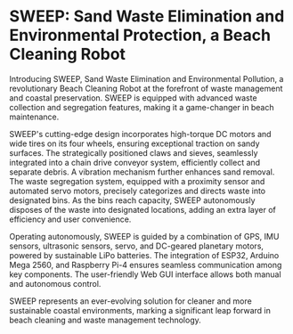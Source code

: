 # SWEEP: Sand Waste Elimination and Environmental Protection, a Beach Cleaning Robot
Introducing SWEEP, Sand Waste Elimination and Environmental Pollution, a revolutionary Beach Cleaning Robot at the forefront of waste management and coastal preservation. SWEEP is equipped with advanced waste collection and segregation features, making it a game-changer in beach maintenance.

SWEEP's cutting-edge design incorporates high-torque DC motors and wide tires on its four wheels, ensuring exceptional traction on sandy surfaces. The strategically positioned claws and sieves, seamlessly integrated into a chain drive conveyor system, efficiently collect and separate debris. A vibration mechanism further enhances sand removal. The waste segregation system, equipped with a proximity sensor and automated servo motors, precisely categorizes and directs waste into designated bins. As the bins reach capacity, SWEEP autonomously disposes of the waste into designated locations, adding an extra layer of efficiency and user convenience.

Operating autonomously, SWEEP is guided by a combination of GPS, IMU sensors, ultrasonic sensors, servo, and DC-geared planetary motors, powered by sustainable LiPo batteries. The integration of ESP32, Arduino Mega 2560, and Raspberry Pi-4 ensures seamless communication among key components. The user-friendly Web GUI interface allows both manual and autonomous control.

SWEEP represents an ever-evolving solution for cleaner and more sustainable coastal environments, marking a significant leap forward in beach cleaning and waste management technology.
